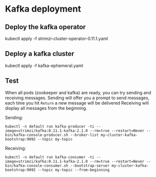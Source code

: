 # Kafka deployment

## Deploy the kafka operator

kubectl apply -f strimzi-cluster-operator-0.11.1.yaml

## Deploy a kafka cluster

kubectl apply -f kafka-ephemeral.yaml

## Test

When all pods (zookeeper and kafka) are ready, you can try sending and receiving messages.
Sending will offer you a prompt to send messages, each time you hit `Return` a new message will be delivered
Receiving will display all messages from the beginning.

Sending:

```shell
kubectl -n default run kafka-producer -ti --image=strimzi/kafka:0.11.1-kafka-2.1.0 --rm=true --restart=Never -- bin/kafka-console-producer.sh --broker-list my-cluster-kafka-bootstrap:9092 --topic my-topic
```

Receiving:

```shell
kubectl -n default run kafka-consumer -ti --image=strimzi/kafka:0.11.1-kafka-2.1.0 --rm=true --restart=Never -- bin/kafka-console-consumer.sh --bootstrap-server my-cluster-kafka-bootstrap:9092 --topic my-topic --from-beginning
```
